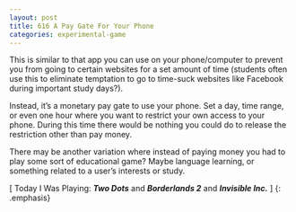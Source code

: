 ```yaml
---
layout: post
title: 616 A Pay Gate For Your Phone
categories: experimental-game
---
```

This is similar to that app you can use on your phone/computer to prevent you from going to certain websites for a set amount of time (students often use this to eliminate temptation to go to time-suck websites like Facebook during important study days?).

Instead, it’s a monetary pay gate to use your phone. Set a day, time range, or even one hour where you want to restrict your own access to your phone.  During this time there would be nothing you could do to release the restriction other than pay money.

There may be another variation where instead of paying money you had to play some sort of educational game?  Maybe language learning, or something related to a user’s interests or study.

[ Today I Was Playing: ***Two Dots*** and ***Borderlands 2*** and ***Invisible Inc.*** ]
{: .emphasis}